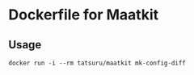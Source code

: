 Dockerfile for Maatkit
======================

## Usage

    docker run -i --rm tatsuru/maatkit mk-config-diff
